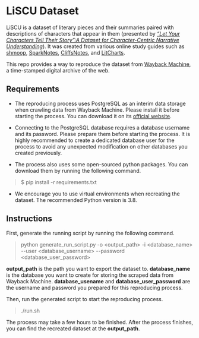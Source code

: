 # LiSCU Dataset
LiSCU is a dataset of literary pieces and their summaries paired with descriptions of characters that appear in them (presented by [_“Let Your Characters Tell Their Story”:A Dataset for Character-Centric Narrative Understanding_]()). It was created from various online study guides such as [shmoop](https://www.shmoop.com/study-guides/literature), [SparkNotes](https://www.sparknotes.com/lit/), [CliffsNotes](https://www.cliffsnotes.com/literature), and [LitCharts](https://www.litcharts.com). 

This repo provides a way to reproduce the dataset from [Wayback Machine](https://archive.org/web/), a time-stamped digital archive of the web.

## Requirements
- The reproducing process uses PostgreSQL as an interim data storage when crawling data from Wayback Machine. Please install it before starting the process. You can download it on its [official website](https://www.postgresql.org/download/).

- Connecting to the PostgreSQL database requires a database username and its password. Please prepare them before starting the process. It is highly recommended to create a dedicated database user for the process to avoid any unexpected modification on other databases you created previously.

- The process also uses some open-sourced python packages. You can download them by running the following command.
> $ pip install -r requirements.txt

- We encourage you to use virtual environments when recreating the dataset. The recommended Python version is 3.8.

## Instructions
First, generate the running script by running the following command.
> python generate_run_script.py -o <output_path> -i <database_name> --user <database_username> --password <database_user_password>

**output_path** is the path you want to export the dataset to. **database_name** is the database you want to create for storing the scraped data from Wayback Machine. **database_usename** and **database_user_password** are the username and password you prepared for this reproducing process.

Then, run the generated script to start the reproducing process.
> ./run.sh


The process may take a few hours to be finished. After the process finishes, you can find the recreated dataset at the **output_path**.